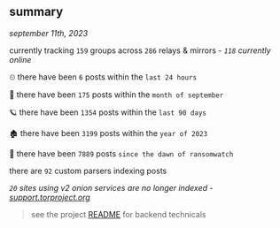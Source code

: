 
## summary
_september 11th, 2023_

currently tracking `159` groups across `286` relays & mirrors - _`118` currently online_

⏲ there have been `6` posts within the `last 24 hours`

🦈 there have been `175` posts within the `month of september`

🪐 there have been `1354` posts within the `last 90 days`

🏚 there have been `3199` posts within the `year of 2023`

🦕 there have been `7889` posts `since the dawn of ransomwatch`

there are `92` custom parsers indexing posts

_`20` sites using v2 onion services are no longer indexed - [support.torproject.org](https://support.torproject.org/onionservices/v2-deprecation/)_

> see the project [README](https://github.com/joshhighet/ransomwatch#ransomwatch--) for backend technicals
